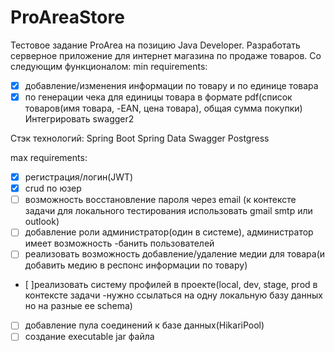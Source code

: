 # ProAreaStore
Тестовое задание ProArea на позицию Java Developer.
Разработать серверное приложение для интернет магазина по продаже товаров. Со следующим функционалом:
min requirements:
- [x] добавление/изменения информации по товару и по единице товара
- [x] по генерации чека для единицы товара в формате pdf(список товаров(имя товара, -EAN, цена товара), общая сумма покупки)
Интегрировать swagger2

 Стэк технологий:
Spring Boot
Spring Data
Swagger
Postgress

max requirements:
- [x] регистрация/логин(JWT)
- [x] crud по юзер
- [ ] возможность восстановление пароля через email (к контексте задачи для локального тестирования использовать gmail smtp или outlook)
- [ ] добавление роли администратор(один в системе), администратор имеет возможность -банить пользователей
- [ ] реализовать возможность добавление/удаление медии для товара(и добавить медию в респонс информации по товару)
- [ ]реализовать систему профилей в проекте(local, dev, stage, prod в контексте задачи -нужно ссылаться на  одну локальную базу данных но на разные ее schema)
- [ ] добавление пула соединений к базе данных(HikariPool)
- [ ] создание executable jar файла
